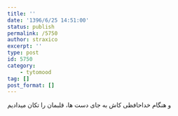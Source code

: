 ```yaml
---
title: ''
date: '1396/6/25 14:51:00'
status: publish
permalink: /5750
author: straxico
excerpt: ''
type: post
id: 5750
category:
    - tytomood
tag: []
post_format: []
---
```

و هنگام خداحافظی کاش به جای دست ها، قلبمان را تکان میدادیم